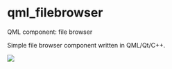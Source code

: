 qml_filebrowser
===============

QML component: file browser

Simple file browser component written in QML/Qt/C++.

 <img src=http://imgur.com/iXzLOi8>
